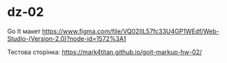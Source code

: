 # dz-02
Go It
макет
https://www.figma.com/file/VQ02IIL57fc33U4GP1WEdf/Web-Studio-(Version-2.0)?node-id=1572%3A1

Тестова сторінка:
https://mark4titan.github.io/goit-markup-hw-02/